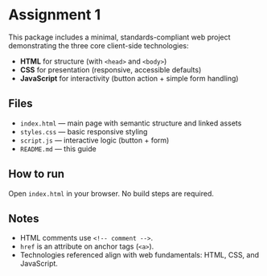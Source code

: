 # Assignment 1 

This package includes a minimal, standards-compliant web project demonstrating the three core client-side technologies:
- **HTML** for structure (with `<head>` and `<body>`)
- **CSS** for presentation (responsive, accessible defaults)
- **JavaScript** for interactivity (button action + simple form handling)

## Files
- `index.html` — main page with semantic structure and linked assets
- `styles.css` — basic responsive styling
- `script.js` — interactive logic (button + form)
- `README.md` — this guide

## How to run
Open `index.html` in your browser. No build steps are required.

## Notes
- HTML comments use `<!-- comment -->`.
- `href` is an attribute on anchor tags (`<a>`).
- Technologies referenced align with web fundamentals: HTML, CSS, and JavaScript.
